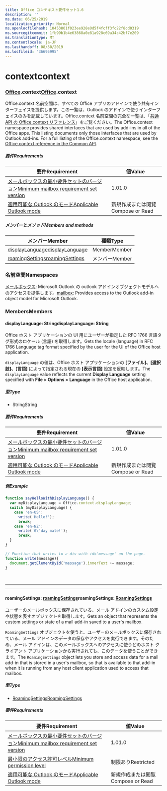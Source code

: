 ```yaml
---
title: Office コンテキスト要件セット1.6
description: ''
ms.date: 06/25/2019
localization_priority: Normal
ms.openlocfilehash: 10453801f023ee928e9d5f4fcff3fc22f8cd0319
ms.sourcegitcommit: 1fb99b1b4e63868a0e81a928c69a34c42bf7e209
ms.translationtype: MT
ms.contentlocale: ja-JP
ms.lasthandoff: 08/30/2019
ms.locfileid: "36695995"
---
```

# <a name="context"></a><span data-ttu-id="b6e34-102">context</span><span class="sxs-lookup"><span data-stu-id="b6e34-102">context</span></span>

### <a name="officeofficemdcontext"></a><span data-ttu-id="b6e34-103">[Office](Office.md).context</span><span class="sxs-lookup"><span data-stu-id="b6e34-103">[Office](Office.md).context</span></span>

<span data-ttu-id="b6e34-p101">Office.context 名前空間は、すべての Office アプリのアドインで使う共有インターフェイスを提供します。この一覧は、Outlook のアドインで使うインターフェイスのみを記載しています。Office.context 名前空間の完全な一覧は、「[共通 API の Office.context リファレンス](/javascript/api/office/office.context)」をご覧ください。</span><span class="sxs-lookup"><span data-stu-id="b6e34-p101">The Office.context namespace provides shared interfaces that are used by add-ins in all of the Office apps. This listing documents only those interfaces that are used by Outlook add-ins. For a full listing of the Office.context namespace, see the [Office.context reference in the Common API](/javascript/api/office/office.context).</span></span>

##### <a name="requirements"></a><span data-ttu-id="b6e34-106">要件</span><span class="sxs-lookup"><span data-stu-id="b6e34-106">Requirements</span></span>

|<span data-ttu-id="b6e34-107">要件</span><span class="sxs-lookup"><span data-stu-id="b6e34-107">Requirement</span></span>| <span data-ttu-id="b6e34-108">値</span><span class="sxs-lookup"><span data-stu-id="b6e34-108">Value</span></span>|
|---|---|
|[<span data-ttu-id="b6e34-109">メールボックスの最小要件セットのバージョン</span><span class="sxs-lookup"><span data-stu-id="b6e34-109">Minimum mailbox requirement set version</span></span>](/office/dev/add-ins/reference/requirement-sets/outlook-api-requirement-sets)| <span data-ttu-id="b6e34-110">1.0</span><span class="sxs-lookup"><span data-stu-id="b6e34-110">1.0</span></span>|
|[<span data-ttu-id="b6e34-111">適用可能な Outlook のモード</span><span class="sxs-lookup"><span data-stu-id="b6e34-111">Applicable Outlook mode</span></span>](/outlook/add-ins/#extension-points)| <span data-ttu-id="b6e34-112">新規作成または閲覧</span><span class="sxs-lookup"><span data-stu-id="b6e34-112">Compose or Read</span></span>|

##### <a name="members-and-methods"></a><span data-ttu-id="b6e34-113">メンバーとメソッド</span><span class="sxs-lookup"><span data-stu-id="b6e34-113">Members and methods</span></span>

| <span data-ttu-id="b6e34-114">メンバー</span><span class="sxs-lookup"><span data-stu-id="b6e34-114">Member</span></span> | <span data-ttu-id="b6e34-115">種類</span><span class="sxs-lookup"><span data-stu-id="b6e34-115">Type</span></span> |
|--------|------|
| [<span data-ttu-id="b6e34-116">displayLanguage</span><span class="sxs-lookup"><span data-stu-id="b6e34-116">displayLanguage</span></span>](#displaylanguage-string) | <span data-ttu-id="b6e34-117">Member</span><span class="sxs-lookup"><span data-stu-id="b6e34-117">Member</span></span> |
| [<span data-ttu-id="b6e34-118">roamingSettings</span><span class="sxs-lookup"><span data-stu-id="b6e34-118">roamingSettings</span></span>](#roamingsettings-roamingsettings) | <span data-ttu-id="b6e34-119">メンバー</span><span class="sxs-lookup"><span data-stu-id="b6e34-119">Member</span></span> |

### <a name="namespaces"></a><span data-ttu-id="b6e34-120">名前空間</span><span class="sxs-lookup"><span data-stu-id="b6e34-120">Namespaces</span></span>

<span data-ttu-id="b6e34-121">[メールボックス](office.context.mailbox.md): Microsoft Outlook の outlook アドインオブジェクトモデルへのアクセスを提供します。</span><span class="sxs-lookup"><span data-stu-id="b6e34-121">[mailbox](office.context.mailbox.md): Provides access to the Outlook add-in object model for Microsoft Outlook.</span></span>

### <a name="members"></a><span data-ttu-id="b6e34-122">Members</span><span class="sxs-lookup"><span data-stu-id="b6e34-122">Members</span></span>

#### <a name="displaylanguage-string"></a><span data-ttu-id="b6e34-123">displayLanguage: String</span><span class="sxs-lookup"><span data-stu-id="b6e34-123">displayLanguage: String</span></span>

<span data-ttu-id="b6e34-124">Office ホスト アプリケーションの UI 用にユーザーが指定した RFC 1766 言語タグ形式のロケール (言語) を取得します。</span><span class="sxs-lookup"><span data-stu-id="b6e34-124">Gets the locale (language) in RFC 1766 Language tag format specified by the user for the UI of the Office host application.</span></span>

<span data-ttu-id="b6e34-125">`displayLanguage` の値は、Office ホスト アプリケーションの **[ファイル]、[選択肢]、[言語]** によって指定される現在の **[表示言語]** 設定を反映します。</span><span class="sxs-lookup"><span data-stu-id="b6e34-125">The `displayLanguage` value reflects the current **Display Language** setting specified with **File > Options > Language** in the Office host application.</span></span>

##### <a name="type"></a><span data-ttu-id="b6e34-126">型</span><span class="sxs-lookup"><span data-stu-id="b6e34-126">Type</span></span>

*   <span data-ttu-id="b6e34-127">String</span><span class="sxs-lookup"><span data-stu-id="b6e34-127">String</span></span>

##### <a name="requirements"></a><span data-ttu-id="b6e34-128">要件</span><span class="sxs-lookup"><span data-stu-id="b6e34-128">Requirements</span></span>

|<span data-ttu-id="b6e34-129">要件</span><span class="sxs-lookup"><span data-stu-id="b6e34-129">Requirement</span></span>| <span data-ttu-id="b6e34-130">値</span><span class="sxs-lookup"><span data-stu-id="b6e34-130">Value</span></span>|
|---|---|
|[<span data-ttu-id="b6e34-131">メールボックスの最小要件セットのバージョン</span><span class="sxs-lookup"><span data-stu-id="b6e34-131">Minimum mailbox requirement set version</span></span>](/office/dev/add-ins/reference/requirement-sets/outlook-api-requirement-sets)| <span data-ttu-id="b6e34-132">1.0</span><span class="sxs-lookup"><span data-stu-id="b6e34-132">1.0</span></span>|
|[<span data-ttu-id="b6e34-133">適用可能な Outlook のモード</span><span class="sxs-lookup"><span data-stu-id="b6e34-133">Applicable Outlook mode</span></span>](/outlook/add-ins/#extension-points)| <span data-ttu-id="b6e34-134">新規作成または閲覧</span><span class="sxs-lookup"><span data-stu-id="b6e34-134">Compose or Read</span></span>|

##### <a name="example"></a><span data-ttu-id="b6e34-135">例</span><span class="sxs-lookup"><span data-stu-id="b6e34-135">Example</span></span>

```js
function sayHelloWithDisplayLanguage() {
  var myDisplayLanguage = Office.context.displayLanguage;
  switch (myDisplayLanguage) {
    case 'en-US':
      write('Hello!');
      break;
    case 'en-NZ':
      write('G\'day mate!');
      break;
  }
}

// Function that writes to a div with id='message' on the page.
function write(message){
  document.getElementById('message').innerText += message;
}
```

<br>

---
---

#### <a name="roamingsettings-roamingsettingsjavascriptapioutlookofficeroamingsettingsviewoutlook-js-16"></a><span data-ttu-id="b6e34-136">roamingSettings: [roamingSettings](/javascript/api/outlook/office.RoamingSettings?view=outlook-js-1.6)</span><span class="sxs-lookup"><span data-stu-id="b6e34-136">roamingSettings: [RoamingSettings](/javascript/api/outlook/office.RoamingSettings?view=outlook-js-1.6)</span></span>

<span data-ttu-id="b6e34-137">ユーザーのメールボックスに保存されている、メール アドインのカスタム設定や状態を表すオブジェクトを取得します。</span><span class="sxs-lookup"><span data-stu-id="b6e34-137">Gets an object that represents the custom settings or state of a mail add-in saved to a user's mailbox.</span></span>

<span data-ttu-id="b6e34-138">`RoamingSettings` オブジェクトを使うと、ユーザーのメールボックスに保存されている、メール アドインのデータの保存やアクセスを実行できます。そのため、メール アドインは、このメールボックスへのアクセスに使うどのホスト クライアント アプリケーションから実行されても、このデータを使うことができます。</span><span class="sxs-lookup"><span data-stu-id="b6e34-138">The `RoamingSettings` object lets you store and access data for a mail add-in that is stored in a user's mailbox, so that is available to that add-in when it is running from any host client application used to access that mailbox.</span></span>

##### <a name="type"></a><span data-ttu-id="b6e34-139">型</span><span class="sxs-lookup"><span data-stu-id="b6e34-139">Type</span></span>

*   [<span data-ttu-id="b6e34-140">RoamingSettings</span><span class="sxs-lookup"><span data-stu-id="b6e34-140">RoamingSettings</span></span>](/javascript/api/outlook/office.RoamingSettings?view=outlook-js-1.6)

##### <a name="requirements"></a><span data-ttu-id="b6e34-141">要件</span><span class="sxs-lookup"><span data-stu-id="b6e34-141">Requirements</span></span>

|<span data-ttu-id="b6e34-142">要件</span><span class="sxs-lookup"><span data-stu-id="b6e34-142">Requirement</span></span>| <span data-ttu-id="b6e34-143">値</span><span class="sxs-lookup"><span data-stu-id="b6e34-143">Value</span></span>|
|---|---|
|[<span data-ttu-id="b6e34-144">メールボックスの最小要件セットのバージョン</span><span class="sxs-lookup"><span data-stu-id="b6e34-144">Minimum mailbox requirement set version</span></span>](/office/dev/add-ins/reference/requirement-sets/outlook-api-requirement-sets)| <span data-ttu-id="b6e34-145">1.0</span><span class="sxs-lookup"><span data-stu-id="b6e34-145">1.0</span></span>|
|[<span data-ttu-id="b6e34-146">最小限のアクセス許可レベル</span><span class="sxs-lookup"><span data-stu-id="b6e34-146">Minimum permission level</span></span>](/outlook/add-ins/understanding-outlook-add-in-permissions)| <span data-ttu-id="b6e34-147">制限あり</span><span class="sxs-lookup"><span data-stu-id="b6e34-147">Restricted</span></span>|
|[<span data-ttu-id="b6e34-148">適用可能な Outlook のモード</span><span class="sxs-lookup"><span data-stu-id="b6e34-148">Applicable Outlook mode</span></span>](/outlook/add-ins/#extension-points)| <span data-ttu-id="b6e34-149">新規作成または閲覧</span><span class="sxs-lookup"><span data-stu-id="b6e34-149">Compose or Read</span></span>|
